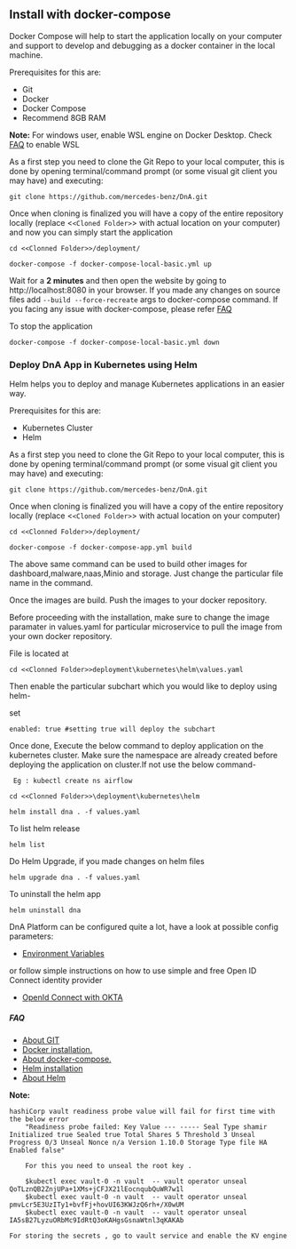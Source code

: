 ## **Install with docker-compose**

Docker Compose will help to start the application locally on your computer and support to develop and debugging as a docker container in the local machine.

Prerequisites for this are:

* Git
* Docker
* Docker Compose
* Recommend 8GB RAM

**Note:** For windows user, enable WSL engine on Docker Desktop. Check [FAQ](./FAQ.md) to enable WSL

As a first step you need to clone the Git Repo to your local computer, this is done by opening terminal/command prompt (or some visual git client you may have) and executing:

```
git clone https://github.com/mercedes-benz/DnA.git
```

Once when cloning is finalized you will have a copy of the entire repository locally (replace <`<Cloned Folder>`> with actual location on your computer) and now you can simply start the application

```
cd <<Clonned Folder>>/deployment/

docker-compose -f docker-compose-local-basic.yml up
```

Wait for a **2 minutes** and then open the website by going to http://localhost:8080 in your browser. If you made any changes on source files add `--build --force-recreate` args to docker-compose command. If you facing any issue with docker-compose, please refer [FAQ](./FAQ.md)

To stop the application

```
docker-compose -f docker-compose-local-basic.yml down
```

### **Deploy DnA App in Kubernetes using Helm**

Helm helps you to deploy and manage Kubernetes applications in an easier way.

Prerequisites for this are:

* Kubernetes Cluster
* Helm

As a first step you need to clone the Git Repo to your local computer, this is done by opening terminal/command prompt (or some visual git client you may have) and executing:

```
git clone https://github.com/mercedes-benz/DnA.git
```

Once when cloning is finalized you will have a copy of the entire repository locally (replace <`<Cloned Folder>`> with actual location on your computer)

```
cd <<Clonned Folder>>/deployment/

docker-compose -f docker-compose-app.yml build
```

The above same command can be used to build other images  for dashboard,malware,naas,Minio and storage. Just change the particular file name in the command.

Once the images are build. Push the images to your docker repository.

Before proceeding with the installation, make sure to change the image paramater in values.yaml for particular microservice to pull the image from your own docker repository.

File is located at

```
cd <<Clonned Folder>>deployment\kubernetes\helm\values.yaml
```

Then enable the particular subchart which you would like to deploy using helm-

set

```
enabled: true #setting true will deploy the subchart
```

Once done, Execute the below command to deploy application on the kubernetes cluster. Make sure the namespace are already created before deploying the application on cluster.If not use the below command-

```
 Eg : kubectl create ns airflow
```

```
cd <<Clonned Folder>>\deployment\kubernetes\helm

helm install dna . -f values.yaml
```

To list helm release

```
helm list
```

Do Helm Upgrade, if you made changes on helm files

```
helm upgrade dna . -f values.yaml
```

To uninstall the helm app

```
helm uninstall dna
```

DnA Platform can be configured quite a lot, have a look at possible config parameters:

* [Environment Variables](./APP-ENV-CONFIG.md)

or follow simple instructions on how to use simple and free Open ID Connect identity provider

* [OpenId Connect with OKTA](./OPENID-CONNECT.md)

##### FAQ

* [About GIT](https://git-scm.com/doc)
* [Docker installation.](https://docs.docker.com/get-docker/)
* [About docker-compose.](https://docs.docker.com/compose/)
* [Helm installation](https://helm.sh/docs/intro/install/)
* [About Helm](https://helm.sh/docs/)


**Note:**

    hashiCorp vault readiness probe value will fail for first time with the below error 
        "Readiness probe failed: Key Value --- ----- Seal Type shamir Initialized true Sealed true Total Shares 5 Threshold 3 Unseal Progress 0/3 Unseal Nonce n/a Version 1.10.0 Storage Type file HA Enabled false"

        For this you need to unseal the root key .

        $kubectl exec vault-0 -n vault  -- vault operator unseal QoTLznQB2ZnjUPa+1XMs+jCFJX21lEocnqubQuWR7w1l
        $kubectl exec vault-0 -n vault  -- vault operator unseal pmvLcr5E3UzITy1+bvfFj+hovUI63KWJzQ6rh+/X0wUM
        $kubectl exec vault-0 -n vault  -- vault operator unseal IA5sB27LyzuORbMc9IdRtQ3oKAHgsGsnaWtnl3qKAKAb

    For storing the secrets , go to vault service and enable the KV engine 

